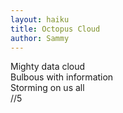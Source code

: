 ```yaml
---
layout: haiku
title: Octopus Cloud
author: Sammy
---
```


Mighty data cloud <br>
Bulbous with information <br>
Storming on us all <br> //5